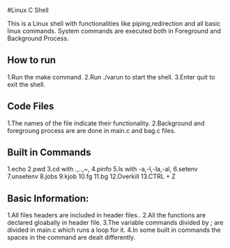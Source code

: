 #Linux C Shell

This is a Linux shell with functionalities like piping,redirection and all basic linux commands.
System commands are executed both in Foreground and Background Process.

## How to run
1.Run the make command.
2.Run ./varun to start the shell.
3.Enter quit to exit the shell.

## Code Files
1.The names of the file indicate their functionality.
2.Background and foregroung process are are done in main.c and bag.c files.

## Built in Commands
1.echo
2.pwd
3.cd with .,..,~,<directory>
4.pinfo
5.ls with -a,-l,-la,-al,<directory>
6.setenv
7.unsetenv
8.jobs
9.kjob
10.fg
11.bg
12.Overkill
13.CTRL + Z

## Basic Information:
1.All files headers are included in header files..
2.All the functions are declared gloabally in header file.
3.The variable commands divided by ; are divided in main.c which runs a loop for it.
4.In some built in commands the spaces in the command are dealt differently.  
